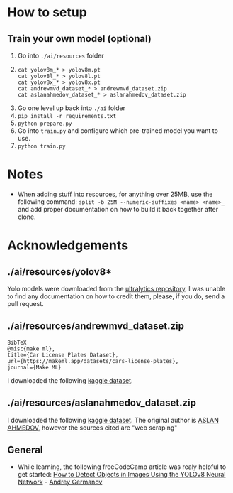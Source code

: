 # How to setup

## Train your own model (optional)

1. Go into `./ai/resources` folder
2. ```
   cat yolov8m_* > yolov8m.pt
   cat yolov8l_* > yolov8l.pt
   cat yolov8x_* > yolov8x.pt
   cat andrewmvd_dataset_* > andrewmvd_dataset.zip
   cat aslanahmedov_dataset_* > aslanahmedov_dataset.zip
   ```
3. Go one level up back into `./ai` folder
4. `pip install -r requirements.txt`
5. `python prepare.py`
6. Go into `train.py` and configure which pre-trained model you want to use.
7. `python train.py`

# Notes

- When adding stuff into resources, for anything over 25MB, use the following command: `split -b 25M --numeric-suffixes <name> <name>_` and add proper documentation on how to build it back together after clone.

# Acknowledgements

## ./ai/resources/yolov8\*

Yolo models were downloaded from the [ultralytics repository](https://github.com/ultralytics/ultralytics). I was unable to find any documentation on how to credit them, please, if you do, send a pull request.

## ./ai/resources/andrewmvd_dataset.zip

```
BibTeX
@misc{make ml},
title={Car License Plates Dataset},
url={https://makeml.app/datasets/cars-license-plates},
journal={Make ML}
```

I downloaded the following [kaggle dataset](https://www.kaggle.com/datasets/andrewmvd/car-plate-detection).

## ./ai/resources/aslanahmedov_dataset.zip

I downloaded the following [kaggle dataset](https://www.kaggle.com/datasets/aslanahmedov/number-plate-detection). The original author is [ASLAN AHMEDOV](https://www.kaggle.com/aslanahmedov), however the sources cited are "web scraping"

## General

- While learning, the following freeCodeCamp article was realy helpful to get started: [How to Detect Objects in Images Using the YOLOv8 Neural Network](https://www.freecodecamp.org/news/how-to-detect-objects-in-images-using-yolov8/) - [Andrey Germanov](https://www.freecodecamp.org/news/author/germanov_dev/)
